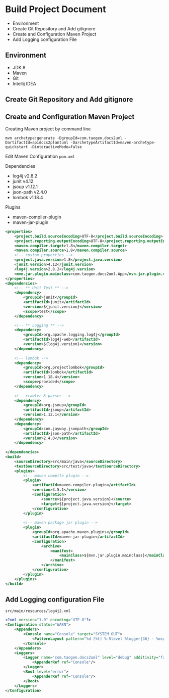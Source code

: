 # Build Project Document

- Environment
- Create Git Repository and Add gitignore
- Create and Configuration Maven Project
- Add Logging configuration File

## Environment

- JDK 8
- Maven
- Git
- Intellij IDEA

## Create Git Repository and Add gitignore



## Create and Configuration Maven Project

Creating Maven project by command line

```shell
mvn archetype:generate -DgroupId=com.taogen.docs2uml -DartifactId=apidocs2plantuml -DarchetypeArtifactId=maven-archetype-quickstart -DinteractiveMode=false
```

Edit Maven Configuration `pom.xml`

Dependencies

- log4j v2.8.2
- junit v4.12
- jsoup v1.12.1
- json-path v2.4.0
- lombok v1.18.4

Plugins

- maven-compiler-plugin
- maven-jar-plugin

```xml
<properties>
    <project.build.sourceEncoding>UTF-8</project.build.sourceEncoding>
    <project.reporting.outputEncoding>UTF-8</project.reporting.outputEncoding>
    <maven.compiler.target>1.8</maven.compiler.target>
    <maven.compiler.source>1.8</maven.compiler.source>
	<!-- custom properties -->
    <project.java.version>1.8</project.java.version>
    <junit.version>4.12</junit.version>
    <log4j.version>2.8.2</log4j.version>
    <mvn.jar.plugin.mainclass>com.taogen.docs2uml.App</mvn.jar.plugin.mainclass>
</properties>
<dependencies>
    <!-- ** Unit Test ** -->
    <dependency>
        <groupId>junit</groupId>
        <artifactId>junit</artifactId>
        <version>${junit.version}</version>
        <scope>test</scope>
    </dependency>

    <!-- ** Logging ** -->
    <dependency>
        <groupId>org.apache.logging.log4j</groupId>
        <artifactId>log4j-web</artifactId>
        <version>${log4j.version}</version>
    </dependency>
    
    <!-- lombok -->
    <dependency>
        <groupId>org.projectlombok</groupId>
        <artifactId>lombok</artifactId>
        <version>1.18.4</version>
        <scope>provided</scope>
    </dependency>
    
    <!-- crawler & parser -->
    <dependency>
        <groupId>org.jsoup</groupId>
        <artifactId>jsoup</artifactId>
        <version>1.12.1</version>
    </dependency>
    <dependency>
        <groupId>com.jayway.jsonpath</groupId>
        <artifactId>json-path</artifactId>
        <version>2.4.0</version>
    </dependency>
    
</dependencies>
<build>
    <sourceDirectory>src/main/java</sourceDirectory>
    <testSourceDirectory>src/test/java</testSourceDirectory>
    <plugins>
        <!-- maven compile plugin -->
        <plugin>
            <artifactId>maven-compiler-plugin</artifactId>
            <version>3.5.1</version>
            <configuration>
                <source>${project.java.version}</source>
                <target>${project.java.version}</target>
            </configuration>
        </plugin>
        
        <!-- maven package jar plugin -->
        <plugin>
            <groupId>org.apache.maven.plugins</groupId>
            <artifactId>maven-jar-plugin</artifactId>
            <configuration>
                <archive>
                    <manifest>
                        <mainClass>${mvn.jar.plugin.mainclass}</mainClass>
                    </manifest>
                </archive>
            </configuration>
        </plugin>
    </plugins>
</build>
```

## Add Logging configuration File

`src/main/resources/log4j2.xml`

```xml
<?xml version="1.0" encoding="UTF-8"?>
<Configuration status="WARN">
    <Appenders>
        <Console name="Console" target="SYSTEM_OUT">
            <PatternLayout pattern="%d [%t] %-5level %logger{36} - %msg%n"/>
        </Console>
    </Appenders>
    <Loggers>
        <Logger name="com.taogen.docs2uml" level="debug" additivity="false">
            <AppenderRef ref="Console"/>
        </Logger>
        <Root level="error">
            <AppenderRef ref="Console"/>
        </Root>
    </Loggers>
</Configuration>
```


